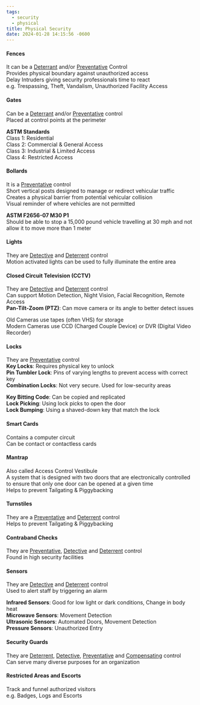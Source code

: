 ```yaml
---
tags:
  - security
  - physical
title: Physical Security
date: 2024-01-28 14:15:56 -0600
---
```


#### Fences
It can be a <u>Deterrant</u> and/or <u>Preventative</u> Control  
Provides physical boundary against unauthorized access  
Delay Intruders giving security professionals time to react  
e.g. Trespassing, Theft, Vandalism, Unauthorized Facility Access

#### Gates
Can be a <u>Deterrant</u> and/or <u>Preventative</u> control  
Placed at control points at the perimeter  

**ASTM Standards**  
Class 1: Residential  
Class 2: Commercial & General Access  
Class 3: Industrial & Limited Access  
Class 4: Restricted Access

#### Bollards
It is a <u>Preventative</u> control  
Short vertical posts designed to manage or redirect vehicular traffic  
Creates a physical barrier from potential vehicular collision  
Visual reminder of where vehicles are not permitted  

**ASTM F2656-07 M30 P1**  
Should be able to stop a 15,000 pound vehicle travelling at 30 mph and not allow it to move more than 1 meter

#### Lights
They are <u>Detective</u> and <u>Deterrent</u> control  
Motion activated lights can be used to fully illuminate the entire area  

#### Closed Circuit Television (CCTV)
They are <u>Detective</u> and <u>Deterrent</u> control  
Can support Motion Detection, Night Vision, Facial Recognition, Remote Access  
**Pan-Tilt-Zoom (PTZ)**: Can move camera or its angle to better detect issues  

Old Cameras use tapes (often VHS) for storage  
Modern Cameras use CCD (Charged Couple Device) or DVR (Digital Video Recorder)

#### Locks
They are <u>Preventative</u> control  
**Key Locks**: Requires physical key to unlock  
**Pin Tumbler Lock**: Pins of varying lengths to prevent access with correct key  
**Combination Locks**: Not very secure. Used for low-security areas

**Key Bitting Code**: Can be copied and replicated  
**Lock Picking**: Using lock picks to open the door  
**Lock Bumping**: Using a shaved-down key that match the lock

#### Smart Cards
Contains a computer circuit  
Can be contact or contactless cards

#### Mantrap
Also called Access Control Vestibule  
A system that is designed with two doors that are electronically controlled to ensure that only one door can be opened at a given time  
Helps to prevent Tailgating & Piggybacking

#### Turnstiles
They are a <u>Preventative</u> and <u>Deterrent</u> control  
Helps to prevent Tailgating & Piggybacking

#### Contraband Checks
They are <u>Preventative</u>, <u>Detective</u> and <u>Deterrent</u> control  
Found in high security facilities

#### Sensors
They are <u>Detective</u> and <u>Deterrent</u> control  
Used to alert staff by triggering an alarm  

**Infrared Sensors**: Good for low light or dark conditions, Change in body heat  
**Microwave Sensors**: Movement Detection  
**Ultrasonic Sensors**: Automated Doors, Movement Detection  
**Pressure Sensors**: Unauthorized Entry  

#### Security Guards
They are <u>Deterrent</u>, <u>Detective</u>, <u>Preventative</u> and <u>Compensating</u> control  
Can serve many diverse purposes for an organization

#### Restricted Areas and Escorts
Track and funnel authorized visitors  
e.g. Badges, Logs and Escorts  
